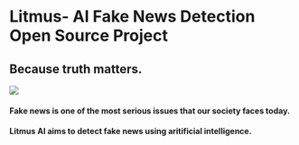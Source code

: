 # Litmus- AI Fake News Detection Open Source Project
## Because truth matters.
<img src="https://qrius.com/wp-content/uploads/2018/04/Fake-news-Wins_eorepo.jpg"></img>
#### Fake news is one of the most serious issues that our society faces today.
#### Litmus AI aims to detect fake news using aritificial intelligence.
